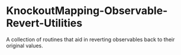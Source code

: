 KnockoutMapping-Observable-Revert-Utilities
===========================================

A collection of routines that aid in reverting observables back to their original values.